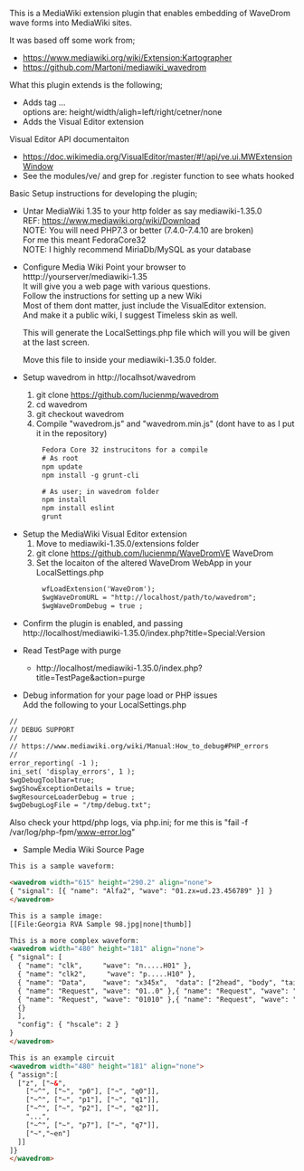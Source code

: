 
This is a MediaWiki extension plugin that enables embedding of WaveDrom wave forms into MediaWiki sites.

It was based off some work from;
  * https://www.mediawiki.org/wiki/Extension:Kartographer
  * https://github.com/Martoni/mediawiki_wavedrom


What this plugin extends is the following;
* Adds tag <wavedrom options=value> ... </wavedrom>  
   options are:  height/width/aligh=left/right/cetner/none
* Adds the Visual Editor extension

Visual Editor API documentaiton
 * https://doc.wikimedia.org/VisualEditor/master/#!/api/ve.ui.MWExtensionWindow
 * See the modules/ve/ and grep for .register function to see whats hooked

Basic Setup instructions for developing the plugin;
* Untar MediaWiki 1.35 to your http folder as say mediawiki-1.35.0  
   REF: https://www.mediawiki.org/wiki/Download  
   NOTE: You will need PHP7.3 or better (7.4.0-7.4.10 are broken)  
         For me this meant FedoraCore32  
   NOTE: I highly recommend MiriaDb/MySQL as your database  
   
* Configure Media Wiki
   Point your browser to htttp://yourserver/mediawiki-1.35  
   It will give you a web page with various questions.  
   Follow the instructions for setting up a new Wiki  
   Most of them dont matter, just include the VisualEditor extension.  
   And make it a public wiki, I suggest Timeless skin as well.  
     
   This will generate the LocalSettings.php file which will you will be given at the last screen.  
   
   Move this file to inside your mediawiki-1.35.0 folder.  
   
   
* Setup wavedrom in http://localhsot/wavedrom
   1. git clone https://github.com/lucienmp/wavedrom
   2. cd wavedrom
   3. git checkout wavedrom
   4. Compile "wavedrom.js" and "wavedrom.min.js" (dont have to as I put it in the repository)
```html
        Fedora Core 32 instrucitons for a compile
        # As root
        npm update
        npm install -g grunt-cli

        # As user; in wavedrom folder
        npm install
        npm install eslint
        grunt
```

* Setup the MediaWiki Visual Editor extension
    1. Move to mediawiki-1.35.0/extensions folder
    2. git clone https://github.com/lucienmp/WaveDromVE WaveDrom
    2. Set the locaiton of the altered WaveDrom WebApp in your LocalSettings.php
```html
        wfLoadExtension('WaveDrom');
        $wgWaveDromURL = "http://localhost/path/to/wavedrom";
        $wgWaveDromDebug = true ;
```

* Confirm the plugin is enabled, and passing  
    http://localhost/mediawiki-1.35.0/index.php?title=Special:Version

* Read TestPage with purge
  - http://localhost/mediawiki-1.35.0/index.php?title=TestPage&action=purge

* Debug information for your page load or PHP issues  
  Add the following to your LocalSettings.php
```html
//
// DEBUG SUPPORT
//
// https://www.mediawiki.org/wiki/Manual:How_to_debug#PHP_errors
//
error_reporting( -1 );
ini_set( 'display_errors', 1 );
$wgDebugToolbar=true;
$wgShowExceptionDetails = true;
$wgResourceLoaderDebug = true ;
$wgDebugLogFile = "/tmp/debug.txt";
```

Also check your httpd/php logs, via php.ini; for me this is "fail -f /var/log/php-fpm/www-error.log"

* Sample Media Wiki Source Page

```html
This is a sample waveform:

<wavedrom width="615" height="290.2" align="none">
{ "signal": [{ "name": "Alfa2", "wave": "01.zx=ud.23.456789" }] }
</wavedrom>

This is a sample image:
[[File:Georgia RVA Sample 98.jpg|none|thumb]]

This is a more complex waveform:
<wavedrom width="480" height="181" align="none">
{ "signal": [
  { "name": "clk",     "wave": "n.....H01" }, 
  { "name": "clk2",     "wave": "p.....H10" }, 
  { "name": "Data",    "wave": "x345x",  "data": ["2head", "body", "tail"] },
  { "name": "Request", "wave": "01..0" },{ "name": "Request", "wave": "01..0" },
  { "name": "Request", "wave": "01010" },{ "name": "Request", "wave": "01..0" },
  {}
  ],
  "config": { "hscale": 2 } 
}
</wavedrom>

This is an example circuit
<wavedrom width="480" height="181" align="none">
{ "assign":[
  ["z", ["~&",
    ["~^", ["~", "p0"], ["~", "q0"]],
    ["~^", ["~", "p1"], ["~", "q1"]],
    ["~^", ["~", "p2"], ["~", "q2"]],
    "...",
    ["~^", ["~", "p7"], ["~", "q7"]],
    ["~","~en"]
  ]]
]}
</wavedrom>

```
